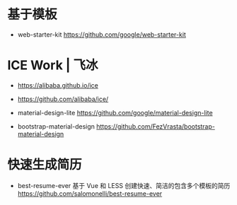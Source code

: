 # 基于模板

- web-starter-kit https://github.com/google/web-starter-kit

# ICE Work | 飞冰

- https://alibaba.github.io/ice
- https://github.com/alibaba/ice/

- material-design-lite <https://github.com/google/material-design-lite>
- bootstrap-material-design <https://github.com/FezVrasta/bootstrap-material-design>

# 快速生成简历

- best-resume-ever 基于 Vue 和 LESS 创建快速、简洁的包含多个模板的简历 https://github.com/salomonelli/best-resume-ever